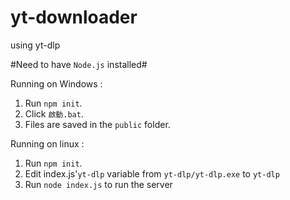 # yt-downloader
using yt-dlp

#Need to have `Node.js` installed#

Running on Windows :

1. Run `npm init`.
2. Click `啟動.bat`.
3. Files are saved in the `public` folder.

Running on linux :

1. Run `npm init`.
2. Edit index.js'`yt-dlp` variable from `yt-dlp/yt-dlp.exe` to `yt-dlp`
3. Run `node index.js` to run the server
